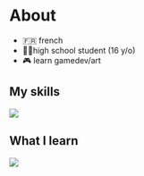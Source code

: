 
<h1>About</h1>

- 🇫🇷 french
- 👨‍🎓high school student (16 y/o)
- 🎮 learn gamedev/art

</li>

<h2>My skills</h2>
<p>
  <a href="https://skillicons.dev">
    <img src="https://skillicons.dev/icons?i=photoshop,premiere,html,css" />
  </a>
</p>

<h2>What I learn</h2>
<p>
  <a href="https://skillicons.dev">
    <img src="https://skillicons.dev/icons?i=illustrator,godot,cs" />
  </a>
</p>

